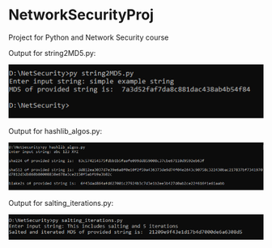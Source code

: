 # NetworkSecurityProj
Project for Python and Network Security course

Output for string2MD5.py:

![Image 1](/img/output1.png)


Output for hashlib_algos.py:

![Image 2](/img/output2.png)


Output for salting_iterations.py:

![Image 3](/img/output3.png)
